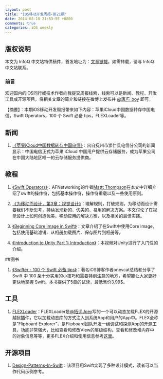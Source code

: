 ```yaml
---
layout: post
title: "iOS移动开发周报-第21期"
date: 2014-08-18 21:53:55 +0800
comments: true
categories: iOS weekly
---
```


## 版权说明

本文为 InfoQ 中文站特供稿件，首发地址为：[文章链接](http://www.infoq.com/cn/news/2014/08/apple-icloud)。如需转载，请与 InfoQ 中文站联系。

### 前言

欢迎国内的iOS同行或技术作者向我提交周报线索，线索可以是新闻、教程、开发工具或开源项目，将相关文章的简介和链接在微博上发布并 [@唐巧_boy](http://weibo.com/tangqiaoboy) 即可。

【摘要】：本期iOS移动开发周报带来如下内容：苹果iCloud中国数据转存中国电信，Swift Operators，100 个 Swift 必备 tips，FLEXLoader等。

## 新闻

 1. [《苹果iCloud中国数据转存中国电信》](http://www.36kr.com/p/214546)：出自抚州市崇仁县电信分公司的新闻显示：中国电信正式为苹果 iCloud 中国用户提供云存储服务，成为苹果公司在中国大陆地区唯一的云存储服务提供商。

## 教程

 1. [《Swift Operators》](http://nshipster.com/swift-operators/)：AFNetworking的作者[Mattt Thompson](http://mattt.me/)在本文中详细介绍了swift的操作符，包括基本操作符，操作符重载以及一些使用原则。

 1. [《为移动而设计，第3章：视觉设计》](http://s2dongman.com/?p=658)：理解规则，打破规则，为移动而设计需要我们不断思考，持续发现新的、优美的、易用的解决方案。本文讨论了在视觉设计上如何创造优美、移动应用的解决方案，以及相关的最佳实践。

 1. [《Beginning Core Image in Swift》](http://www.raywenderlich.com/76285/beginning-core-image-swift)：文章介绍了在Swift中使用Core Image，包括使用基础滤镜、从相册加载图片、保存图片到相册等。

 1. [《Introduction to Unity Part 1: Introduction》](http://www.raywenderlich.com/79863/video-tutorial-introduction-unity-part-1-introduction)：本视频对Unity进行了入门性的介绍。

##图书

 1. [《Swifter - 100 个 Swift 必备 tips》](http://swifter.tips)：著名iOS博客作者onevcat总结和分享了 Swift 中 100 条十分实用的小技巧和需要特别注意的地方，希望能让大家更好更快地掌握 Swift。本书提供了5章的试读，最低售价3.99$。

## 工具

 1. [FLEXLoader](http://joeyio.com/2014/08/12/tweak-flexloader/)：FLEXLoader是[@拓词Joey](http://weibo.com/2js3)写的一个可以动态加载FLEX的开源越狱插件，它以加载动态库的方式注入到系统App和用户的App中。FLEX全称是”Flipboard Explorer”，是Flipboard团队开发一组调试和探测App的开源工具，功能非常强大，比如查看和修改View的层级结构，查看和修改堆内存中的对象信息等等，更多FLEX介绍和使用信息参考[这里](https://github.com/Flipboard/FLEX)。

## 开源项目

 1. [Design-Patterns-In-Swift](https://github.com/ochococo/Design-Patterns-In-Swift)：该项目用Swift实现了多种设计模式，读者可以当作代码示例参考。
 
